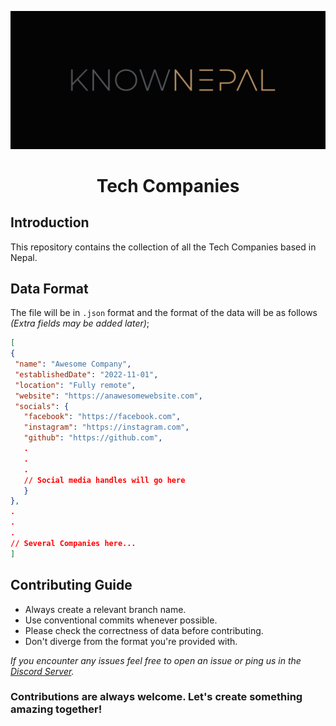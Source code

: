 ![Image](https://raw.githubusercontent.com/Know-Nepal/.github/main/profile/assets/logo.png)

<h1 align="center"> Tech Companies </h1>

<h2> Introduction </h2>

This repository contains the collection of all the Tech Companies based in Nepal.

<h2>Data Format</h2>

The file will be in `.json` format and the format of the data will be as follows _(Extra fields may be added later)_;

```json
[
{
 "name": "Awesome Company",
 "establishedDate": "2022-11-01",
 "location": "Fully remote",
 "website": "https://anawesomewebsite.com",
 "socials": {
   "facebook": "https://facebook.com",
   "instagram": "https://instagram.com",
   "github": "https://github.com",
   .
   .
   .
   // Social media handles will go here
   }
},
.
.
.
// Several Companies here...
]
```

<h2>Contributing Guide</h2>

- Always create a relevant branch name.
- Use conventional commits whenever possible.
- Please check the correctness of data before contributing.
- Don't diverge from the format you're provided with.

_If you encounter any issues feel free to open an issue or ping us in the [Discord Server](http://discord.gg/7jwZaa8WDr)._

<h3>Contributions are always welcome. Let's create something amazing together!</h3>
